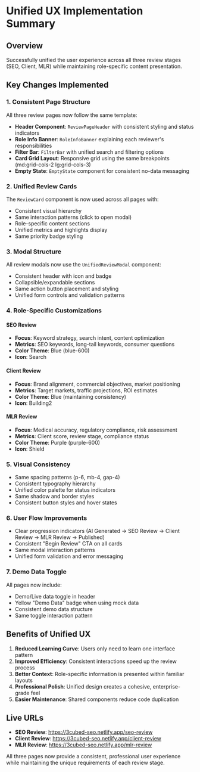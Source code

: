 # Unified UX Implementation Summary

## Overview
Successfully unified the user experience across all three review stages (SEO, Client, MLR) while maintaining role-specific content presentation.

## Key Changes Implemented

### 1. Consistent Page Structure
All three review pages now follow the same template:
- **Header Component**: `ReviewPageHeader` with consistent styling and status indicators
- **Role Info Banner**: `RoleInfoBanner` explaining each reviewer's responsibilities
- **Filter Bar**: `FilterBar` with unified search and filtering options
- **Card Grid Layout**: Responsive grid using the same breakpoints (md:grid-cols-2 lg:grid-cols-3)
- **Empty State**: `EmptyState` component for consistent no-data messaging

### 2. Unified Review Cards
The `ReviewCard` component is now used across all pages with:
- Consistent visual hierarchy
- Same interaction patterns (click to open modal)
- Role-specific content sections
- Unified metrics and highlights display
- Same priority badge styling

### 3. Modal Structure
All review modals now use the `UnifiedReviewModal` component:
- Consistent header with icon and badge
- Collapsible/expandable sections
- Same action button placement and styling
- Unified form controls and validation patterns

### 4. Role-Specific Customizations

#### SEO Review
- **Focus**: Keyword strategy, search intent, content optimization
- **Metrics**: SEO keywords, long-tail keywords, consumer questions
- **Color Theme**: Blue (blue-600)
- **Icon**: Search

#### Client Review  
- **Focus**: Brand alignment, commercial objectives, market positioning
- **Metrics**: Target markets, traffic projections, ROI estimates
- **Color Theme**: Blue (maintaining consistency)
- **Icon**: Building2

#### MLR Review
- **Focus**: Medical accuracy, regulatory compliance, risk assessment
- **Metrics**: Client score, review stage, compliance status
- **Color Theme**: Purple (purple-600)
- **Icon**: Shield

### 5. Visual Consistency
- Same spacing patterns (p-6, mb-4, gap-4)
- Consistent typography hierarchy
- Unified color palette for status indicators
- Same shadow and border styles
- Consistent button styles and hover states

### 6. User Flow Improvements
- Clear progression indicators (AI Generated → SEO Review → Client Review → MLR Review → Published)
- Consistent "Begin Review" CTA on all cards
- Same modal interaction patterns
- Unified form validation and error messaging

### 7. Demo Data Toggle
All pages now include:
- Demo/Live data toggle in header
- Yellow "Demo Data" badge when using mock data
- Consistent demo data structure
- Same toggle interaction pattern

## Benefits of Unified UX

1. **Reduced Learning Curve**: Users only need to learn one interface pattern
2. **Improved Efficiency**: Consistent interactions speed up the review process
3. **Better Context**: Role-specific information is presented within familiar layouts
4. **Professional Polish**: Unified design creates a cohesive, enterprise-grade feel
5. **Easier Maintenance**: Shared components reduce code duplication

## Live URLs

- **SEO Review**: https://3cubed-seo.netlify.app/seo-review
- **Client Review**: https://3cubed-seo.netlify.app/client-review
- **MLR Review**: https://3cubed-seo.netlify.app/mlr-review

All three pages now provide a consistent, professional user experience while maintaining the unique requirements of each review stage.
